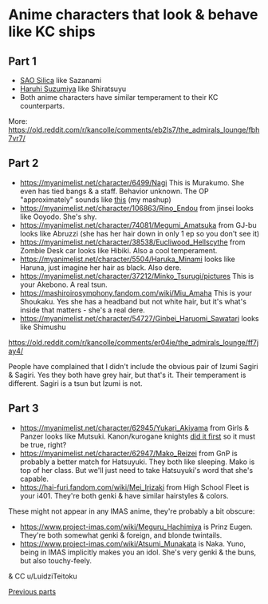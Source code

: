 # Anime characters that look & behave like KC ships

Part 1
---
- [SAO Silica](https://myanimelist.net/character/37681/Keiko_Ayano) like Sazanami
- [Haruhi Suzumiya](https://myanimelist.net/character/251/Haruhi_Suzumiya) like Shiratsuyu
- Both anime characters have similar temperament to their KC counterparts.

More: https://old.reddit.com/r/kancolle/comments/eb2ls7/the_admirals_lounge/fbh7vr7/

Part 2
---
* https://myanimelist.net/character/6499/Nagi This is Murakumo. She even has tied bangs & a staff. Behavior unknown. The OP "approximately" sounds like [this](https://hearthis.at/jzgmyrcb/kan-imas/) (my mashup)
* https://myanimelist.net/character/106863/Rino_Endou from jinsei looks like Ooyodo. She's shy.
* https://myanimelist.net/character/74081/Megumi_Amatsuka from GJ-bu looks like Abruzzi (she has her hair down in only 1 ep so you don't see it)
* https://myanimelist.net/character/38538/Eucliwood_Hellscythe from Zombie Desk car looks like Hibiki. Also a cool temperament.
* https://myanimelist.net/character/5504/Haruka_Minami looks like Haruna, just imagine her hair as black. Also dere.
* https://myanimelist.net/character/37212/Minko_Tsurugi/pictures This is your Akebono. A real tsun.
* https://mashiroirosymphony.fandom.com/wiki/Miu_Amaha This is your Shoukaku. Yes she has a headband but not white hair, but it's what's inside that matters - she's a real dere.
* https://myanimelist.net/character/54727/Ginbei_Haruomi_Sawatari looks like Shimushu

https://old.reddit.com/r/kancolle/comments/er04ie/the_admirals_lounge/ff7jay4/

People have complained that I didn't include the obvious pair of Izumi Sagiri & Sagiri. Yes they both have grey hair, but that's it. Their temperament is different. Sagiri is a tsun but Izumi is not.

Part 3
---
* https://myanimelist.net/character/62945/Yukari_Akiyama from Girls & Panzer looks like Mutsuki. Kanon/kurogane knights [did it first](https://seiga.nicovideo.jp/seiga/im6662158) so it must be true, right?
* https://myanimelist.net/character/62947/Mako_Reizei from GnP is probably a better match for Hatsuyuki. They both like sleeping. Mako is top of her class. But we'll just need to take Hatsuyuki's word that she's capable.
* https://hai-furi.fandom.com/wiki/Mei_Irizaki from High School Fleet is your i401. They're both genki & have similar hairstyles & colors.

These might not appear in any IMAS anime, they're probably 	a bit obscure:
* https://www.project-imas.com/wiki/Meguru_Hachimiya is Prinz Eugen. They're both somewhat genki & foreign, and blonde twintails.
* https://www.project-imas.com/wiki/Atsumi_Munakata is Naka.  Yuno, being in IMAS implicitly makes you an idol. She's very genki & the buns, but also touchy-feely.

& CC u/LuidziTeitoku

[Previous parts]()